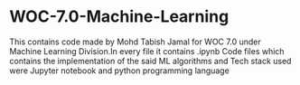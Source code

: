 # WOC-7.0-Machine-Learning
This contains code made by Mohd Tabish Jamal for WOC 7.0 under Machine Learning Division.In every file it contains .ipynb Code files which contains the implementation of the said ML algorithms and Tech stack used were Jupyter notebook and python programming language
